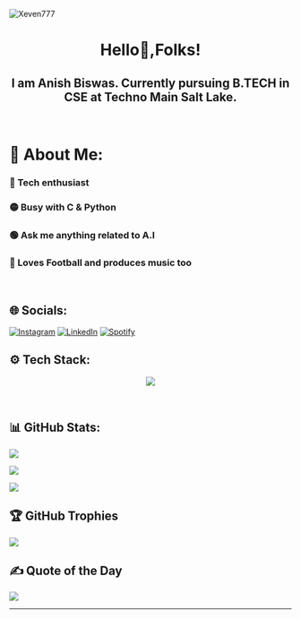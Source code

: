 <p align="left"> <img src="https://komarev.com/ghpvc/?username=Xeven777&label=Profile%20views&color=0e75b6&style=flat" alt="Xeven777" /> </p>
<h1 align="center">Hello👋,Folks!</h1>
<h2 align="center">I am Anish Biswas. Currently pursuing B.TECH in CSE at Techno Main Salt Lake.</h2>
<br/>

# 💫 About Me:
### 🔴 Tech enthusiast<br>
### 🟡 Busy with C & Python<br>
### 🟢 Ask me anything related to A.I <br>
### 🔵 Loves Football and produces music too <br>
<br/>

## 🌐 Socials:

[![Instagram](https://img.shields.io/badge/Instagram-%23E4405F.svg?logo=Instagram&logoColor=white)](https://instagram.com/anish_biswas_7_) 
[![LinkedIn](https://img.shields.io/badge/LinkedIn-%230077B5.svg?logo=linkedin&logoColor=white)](https://www.linkedin.com/in/anish-biswas-767533254/)
[![Spotify](https://img.shields.io/badge/Spotify-%230077B5.svg?logo=spotify&logoColor=white)](https://open.spotify.com/artist/0Pojk6NLeUAlYoGV38IPvP?si=nIPbuelNTS-N7q1LL4mWYg)
<br/>


## ⚙ Tech Stack:

<p align="center">
  <a href="https://skillicons.dev">
    <img src="https://skills.thijs.gg/icons?i=c,cpp,html,css,py,linux" />
  </a>
</p>
<br/>

## 📊 GitHub Stats:

![](https://github-readme-stats.vercel.app/api?username=Xeven777&theme=jolly&hide_border=true&include_all_commits=true&count_private=true)<br/>

![](https://github-readme-streak-stats.herokuapp.com/?user=Xeven777&theme=jolly&hide_border=true)<br/>

![](https://github-readme-stats.vercel.app/api/top-langs/?username=Xeven777&theme=jolly&hide_border=true&include_all_commits=true&count_private=true&layout=compact)
<br/>

## 🏆 GitHub Trophies

![](https://github-profile-trophy.vercel.app/?username=Xeven777&theme=juicyfresh&no-frame=false&no-bg=false&margin-w=4)
<br/>

## ✍️ Quote of the Day

![](https://quotes-github-readme.vercel.app/api?type=vetical&theme=radical)

---
